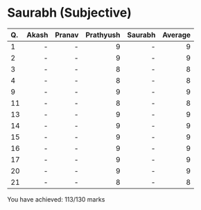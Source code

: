 Saurabh (Subjective)
====================
|Q.   |Akash|Pranav|Prathyush|Saurabh|Average|
|:----|----:|-----:|--------:|------:|------:|
|1    |-    |-     |9        |-      |9      |
|2    |-    |-     |9        |-      |9      |
|3    |-    |-     |8        |-      |8      |
|4    |-    |-     |8        |-      |8      |
|9    |-    |-     |9        |-      |9      |
|11   |-    |-     |8        |-      |8      |
|13   |-    |-     |9        |-      |9      |
|14   |-    |-     |9        |-      |9      |
|15   |-    |-     |9        |-      |9      |
|16   |-    |-     |9        |-      |9      |
|17   |-    |-     |9        |-      |9      |
|20   |-    |-     |9        |-      |9      |
|21   |-    |-     |8        |-      |8      |

You have achieved: 113/130 marks